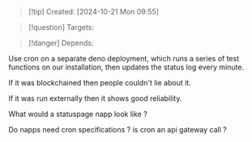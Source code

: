 
>[!tip] Created: [2024-10-21 Mon 09:55]

>[!question] Targets: 

>[!danger] Depends: 

Use cron on a separate deno deployment, which runs a series of test functions on our installation, then updates the status log every minute.

If it was blockchained then people couldn't lie about it.

If it was run externally then it shows good reliability.

What would a statuspage napp look like ?

Do napps need cron specifications ? is cron an api gateway call ?